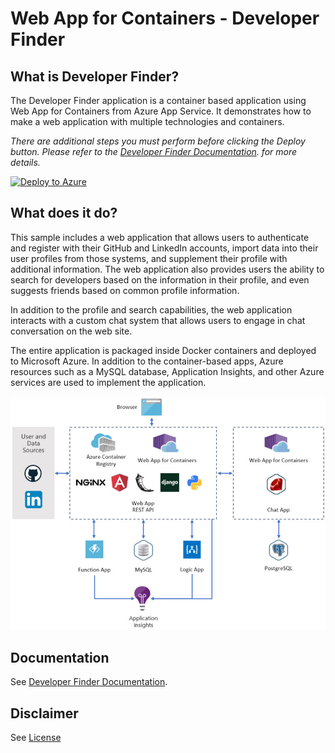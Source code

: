 # Web App for Containers - Developer Finder

## What is Developer Finder?

The Developer Finder application is a container based application using Web App for Containers from Azure App Service. It demonstrates how to make a web application with multiple technologies and containers. 

*There are additional steps you must perform before clicking the Deploy button.  Please refer to the [Developer Finder Documentation](https://tylerlu.github.io/Developer-Finder/setup/2001/01/01/choose-a-name.html). for more details.*

   [![Deploy to Azure](http://azuredeploy.net/deploybutton.png)](https://portal.azure.com/#create/Microsoft.Template/uri/https%3A%2F%2Fraw.githubusercontent.com%2FAzure-App-Service%2FDemoApp%2Fmaster%2Fazuredeploy.json)

## What does it do?

This sample includes a web application that allows users to authenticate and register with their GitHub and LinkedIn accounts, import data into their user profiles from those systems, and supplement their profile with additional information. The web application also provides users the ability to search for developers based on the information in their profile, and even suggests friends based on common profile information.

In addition to the profile and search capabilities, the web application interacts with a custom chat system that allows users to engage in chat conversation on the web site.

The entire application is packaged inside Docker containers and deployed to Microsoft Azure. In addition to the container-based apps, Azure resources such as a MySQL database, Application Insights, and other Azure services are used to implement the application. 

![](docs/img/architecture.jpg)

## Documentation

See [Developer Finder Documentation](https://tylerlu.github.io/Developer-Finder).

## Disclaimer

See [License](LICENSE)